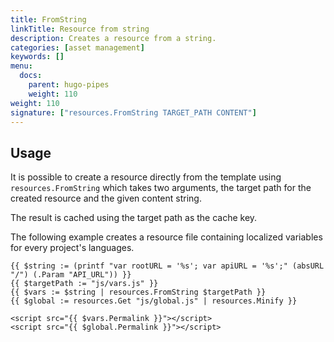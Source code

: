 ```yaml
---
title: FromString
linkTitle: Resource from string
description: Creates a resource from a string.
categories: [asset management]
keywords: []
menu:
  docs:
    parent: hugo-pipes
    weight: 110
weight: 110
signature: ["resources.FromString TARGET_PATH CONTENT"]
---
```


## Usage

It is possible to create a resource directly from the template using `resources.FromString` which takes two arguments, the target path for the created resource and the given content string.

The result is cached using the target path as the cache key.

The following example creates a resource file containing localized variables for every project's languages.

```go-html-template
{{ $string := (printf "var rootURL = '%s'; var apiURL = '%s';" (absURL "/") (.Param "API_URL")) }}
{{ $targetPath := "js/vars.js" }}
{{ $vars := $string | resources.FromString $targetPath }}
{{ $global := resources.Get "js/global.js" | resources.Minify }}

<script src="{{ $vars.Permalink }}"></script>
<script src="{{ $global.Permalink }}"></script>
```
